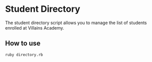 # Student Directory #

The student directory script allows you to manage the list of students enrolled at
Villains Academy.

## How to use ##

```shell
ruby directory.rb
```

  
